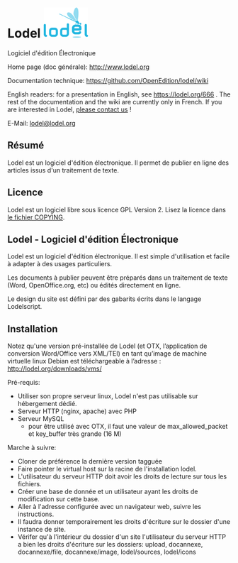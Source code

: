 Lodel <img src="https://github.com/OpenEdition/lodel/blob/master/share/images/lodel_couleur.png" width="100">
=====

Logiciel d'édition Électronique

Home page (doc générale): http://www.lodel.org

Documentation technique: https://github.com/OpenEdition/lodel/wiki

English readers: for a presentation in English, see https://lodel.org/666 . The rest of the documentation and the wiki are currently only in French. If you are interested in Lodel, [please contact us](lodel@lodel.org) !  
    
E-Mail: lodel@lodel.org

Résumé
-------

Lodel est un logiciel d'édition électronique. Il permet de publier en ligne des articles issus d'un traitement de texte.


Licence
-------

Lodel est un logiciel libre sous licence GPL Version 2. Lisez la licence dans [le fichier COPYING](https://github.com/OpenEdition/lodel/blob/master/COPYING).


Lodel - Logiciel d'édition Électronique
----------------------------------------

Lodel est un logiciel d'édition électronique. Il est simple d'utilisation et
facile à adapter à des usages particuliers.

Les documents à publier peuvent être préparés dans un traitement de texte (Word,
OpenOffice.org, etc) ou édités directement en ligne.

Le design du site est défini par des gabarits écrits dans le langage Lodelscript.

Installation
------------
Notez qu'une version pré-installée de Lodel (et OTX, l’application de conversion Word/Office vers XML/TEI) en tant qu’image de machine virtuelle linux Debian est téléchargeable à l’adresse : http://lodel.org/downloads/vms/

Pré-requis:
  - Utiliser son propre serveur linux, Lodel n'est pas utilisable sur hébergement dédié.
  - Serveur HTTP (nginx, apache) avec PHP
  - Serveur MySQL
    - pour être utilisé avec OTX, il faut une valeur de max_allowed_packet et key_buffer très grande (16 M)


Marche à suivre:
  - Cloner de préférence la dernière version tagguée
  - Faire pointer le virtual host sur la racine de l'installation lodel.
  - L'utilisateur du serveur HTTP doit avoir les droits de lecture sur tous les fichiers.
  - Créer une base de donnée et un utilisateur ayant les droits de modification sur cette base.
  - Aller à l'adresse configurée avec un navigateur web, suivre les instructions.
  - Il faudra donner temporairement les droits d'écriture sur le dossier d'une instance de site.
  - Vérifer qu'à l'intérieur du dossier d'un site l'utilisateur du serveur HTTP a bien les droits d'écriture sur les dossiers:
      upload, docannexe, docannexe/file, docannexe/image, lodel/sources, lodel/icons
